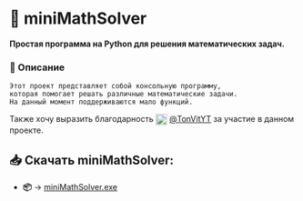 # :scroll: miniMathSolver 
**Простая программа на Python для решения математических задач.**

### :page_with_curl: Описание
```
Этот проект представляет собой консольную программу, 
которая помогает решать различные математические задачи. 
На данный момент поддерживаются мало функций.
```

Также хочу выразить благодарность <img src="https://github.com/TonVitYT.png?size=20" width="20" alt="@TonVitYT" style="vertical-align: middle"> [@TonVitYT](https://github.com/TonVitYT) за участие в данном проекте.


## 📥 Скачать miniMathSolver:
- **📦** → [miniMathSolver.exe](bin/miniMathSolver.exe)